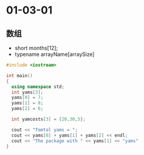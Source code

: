 # 01-03-01
## 数组

* short months[12];
* typename arrayName[arraySize]

```Cpp
#include <iostream>

int main()
{
  using namespace std;
  int yams[3];
  yams[0] = 7;
  yams[1] = 8;
  yams[2] = 6;

  int yamcosts[3] = {20,30,5};

  cout << "Tomtal yams = ";
  cout << yams[0] + yams[1] + yams[2] << endl;
  cout << "The package with " << yams[1] << "yams"
}
```
